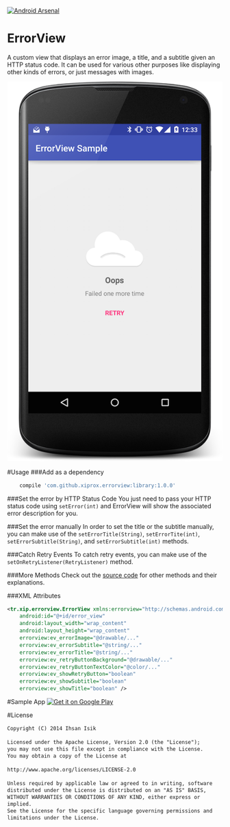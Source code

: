[![Android Arsenal](https://img.shields.io/badge/Android%20Arsenal-ErrorView-brightgreen.svg?style=flat)](https://android-arsenal.com/details/1/1285)

ErrorView
=========
A custom view that displays an error image, a title, and a subtitle given an HTTP status code. It can be used for various other purposes like displaying other kinds of errors, or just messages with images.

<p align="center">
<img src="/graphics/screenshots/ss_01.png" />
</p>

#Usage
###Add as a dependency
```groovy
    compile 'com.github.xiprox.errorview:library:1.0.0'
````

###Set the error by HTTP Status Code
You just need to pass your HTTP status code using `setError(int)` and ErrorView will show the associated error description for you.

###Set the error manually
In order to set the title or the subtitle manually, you can make use of the `setErrorTitle(String)`, `setErrorTite(int)`, `setErrorSubtitle(String)`, and `setErrorSubtitle(int)` methods.

###Catch Retry Events
To catch retry events, you can make use of the `setOnRetryListener(RetryListener)` method.

###More Methods
Check out the [source code](../master/library/src/main/java/tr/xip/errorview/ErrorView.java) for other methods and their explanations.

###XML Attributes
```xml
<tr.xip.errorview.ErrorView xmlns:errorview="http://schemas.android.com/apk/res-auto"
    android:id="@+id/error_view"
    android:layout_width="wrap_content"
    android:layout_height="wrap_content"
    errorview:ev_errorImage="@drawable/..."
    errorview:ev_errorSubtitle="@string/..."
    errorview:ev_errorTitle="@string/..."
    errorview:ev_retryButtonBackground="@drawable/..."
    errorview:ev_retryButtonTextColor="@color/..."
    errorview:ev_showRetryButton="boolean"
    errorview:ev_showSubtitle="boolean"
    errorview:ev_showTitle="boolean" />
```

#Sample App
<a href="https://play.google.com/store/apps/details?id=tr.xip.errorview.sample">
<img alt="Get it on Google Play"
src="https://developer.android.com/images/brand/en_generic_rgb_wo_45.png" />
</a>

#License
```
Copyright (C) 2014 Ihsan Isik

Licensed under the Apache License, Version 2.0 (the "License");
you may not use this file except in compliance with the License.
You may obtain a copy of the License at

http://www.apache.org/licenses/LICENSE-2.0

Unless required by applicable law or agreed to in writing, software
distributed under the License is distributed on an "AS IS" BASIS,
WITHOUT WARRANTIES OR CONDITIONS OF ANY KIND, either express or implied.
See the License for the specific language governing permissions and
limitations under the License.
```
